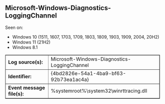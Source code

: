 ## Microsoft-Windows-Diagnostics-LoggingChannel

Seen on:
* Windows 10 (1511, 1607, 1703, 1709, 1803, 1809, 1903, 1909, 2004, 20H2)
* Windows 11 (21H2)
* Windows 8.1

<table border="1" class="docutils">
  <tbody>
    <tr>
      <td><b>Log source(s):</b></td>
      <td>Microsoft-Windows-Diagnostics-LoggingChannel</td>
    </tr>
    <tr>
      <td><b>Identifier:</b></td>
      <td>{4bd2826e-54a1-4ba9-bf63-92b73ea1ac4a}</td>
    </tr>
    <tr>
      <td><b>Event message file(s):</b></td>
      <td>%systemroot%\system32\winrttracing.dll</td>
    </tr>
  </tbody>
</table>

&nbsp;

